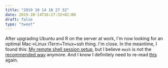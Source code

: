 ```yaml
---
title: "2019 10 14 16 27 32"
date: 2019-10-14T16:27:32+02:00
draft: false
type: "tweet"
---
```

After upgrading Ubuntu and R on the server at work, I'm now looking for an optimal Mac->Linux iTerm+Tmux+ssh thing. I'm close. In the meantime, I found this: [My remote shell session setup](https://blog.filippo.io/my-remote-shell-session-setup/), but I believe `mosh` is not the [recommended way](https://gitlab.com/gnachman/iterm2/wikis/tmux-Integration-Best-Practices) anymore. And I know I definitely need to re-read [this](https://github.com/samoshkin/tmux-config) again.
